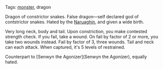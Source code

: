 Tags: [monster](Monsters), dragon

Dragon of constrictor snakes. False dragon—self declared god of contstrictor snakes. Hated by the [Naruaghin](Naruaghin), and given a wide birth.

Very long neck, body and tail. Upon constriction, you make contested strength check. If you fail, take a wound. On fail by factor of 2 or more, you take two wounds instead. Fail by factor of 3, three wounds. Tail and neck can each attack. When captured, it's 5 levels of restrained.

Counterpart to [Senwyn the Agonizer](Senwyn the Agonizer), equally hated.